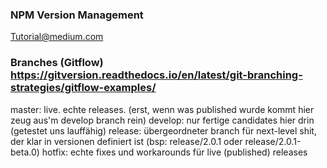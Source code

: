 ### NPM Version Management
[Tutorial@medium.com](https://medium.com/@kevinkreuzer/publishing-a-beta-or-alpha-version-to-npm-46035b630dd7)

### Branches (Gitflow) https://gitversion.readthedocs.io/en/latest/git-branching-strategies/gitflow-examples/
master: live. echte releases. (erst, wenn was published wurde kommt hier zeug aus'm develop branch rein)
develop: nur fertige candidates hier drin (getestet uns lauffähig)
release: übergeordneter branch für next-level shit, der klar in versionen definiert ist (bsp: release/2.0.1 oder release/2.0.1-beta.0)
hotfix: echte fixes und workarounds für live (published) releases
